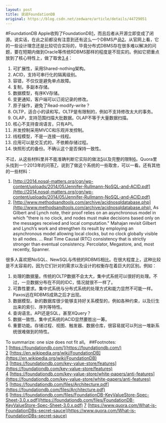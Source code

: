 ```yaml
---
layout: post
title: 说说FoundationDB
original: https://blog.csdn.net/zedware/article/details/44729051
---
```


#FoundationDB
Apple收购了FoundationDB[1]()，而且后者从开源立即变成了闭源。说实话，在此之前都没有注意到还有这么一个DBMS产品[2]()。从官网上看，它的一些设计理念还是比较切合实际的，毕竟分布式DBMS存在很多难以解决的问题，要在短期内做到Oracle等传统RDBMS那样的程度是不现实的。例如它把重点放到了核心特性上，做了取舍[3](),[4]()：
1. 可扩展性，采用Shared-nothing架构。
2. ACID，支持可串行化的隔离级别。
3. 容错，不仅仅是避免单点故障。
4. 复制，多副本存储。
5. 数据模型，有序KV存储。
6. 变更通知，客户端可以订阅记录的修改。
7. 原子操作，避免了Read-modify-write？
8. OLTP，适合小的读和写。OLTP是有限制的，例如不支持修改太大的事务。
9. OLAP，支持范围扫描大批数据。OLAP不等于大量数据扫描。
10. 核心不支持查询语言，只有API。
11. 并发控制采用MVCC和乐观并发控制。
12. 线程模型，不是一连接一线程。
13. 应用可以是交互式的，不依赖存储过程。
14. 快照形式的备份。不确认这个是否保持一致性。

不过，从这些材料里并不能准确判断它实际的做法[5]()以及完整的限制[6]()。Quora里头找到一个2013年的问答[7]()，说到了做这个系统的一些取舍，可以一看。还有其他的一些材料：
1. [http://2014.nosql-matters.org/cgn/wp-content/uploads/2014/05/Jennifer-Rullmann-NoSQL-and-ACID.pdf](http://2014.nosql-matters.org/cgn/wp-content/uploads/2014/05/Jennifer-Rullmann-NoSQL-and-ACID.pdf)
2. [http://www.methodsandtools.com/archive/acidnosqldatabase.php](http://www.methodsandtools.com/archive/acidnosqldatabase.php) 
As Gilbert and Lynch note, their proof relies on an asynchronous model in which "there is no clock, and nodes must make decisions based only on the messages received and local computation." Mahajan revisit Gilbert and Lynch’s work and strengthen its result
 by employing an asynchronous model allowing local clocks, but no clock globally visible to all nodes. … Real Time Causal (RTC) consistency that is strictly stronger than eventual consistency. Percolator, Megastore, and, most recently, Spanner.

很多人喜欢把NoSQL、NewSQL与传统的RDBMS相比。在很大程度上，这种比较是不太容易的，因为它们针对的需求以及设计的权衡存在着巨大的区别。例如：
1. 处理的数据量。传统的OLTP数据不会太大，集中式系统可以很好的处理。不过，一旦数据分布在不同的IDC，情况就很不一样了。
2. 可靠性要求。集中式系统与分布式系统的处理方式和能力显然不可能一样。Paxos远在RDBMS成熟之后才出现。
3. 数据模型。新的数据库很少能够支持好关系模型的，例如各种约束，以及衍生出来的索引、序列等特性。
4. 查询语言。API还是SQL，甚至XQuery？
5. 数据一致性。集中式系统的ACID显然要胜出一筹。
6. 重要功能。存储过程、视图、触发器、数据仓库，很容易就可以列出一堆新系统很难做到的特性。

To summarize: one size does not fit all。
##Footnotes:
[1]() [https://foundationdb.com/](https://foundationdb.com/)
[2]() [https://en.wikipedia.org/wiki/FoundationDB](https://en.wikipedia.org/wiki/FoundationDB)
[3]() [https://foundationdb.com/key-value-store/features](https://foundationdb.com/key-value-store/features)
[4]() [https://foundationdb.com/key-value-store/white-papers/anti-features](https://foundationdb.com/key-value-store/white-papers/anti-features)
[5]() [https://foundationdb.com/files/Architecture.pdf](https://foundationdb.com/files/Architecture.pdf)
[6]() [https://foundationdb.com/files/FoundationDB-KeyValueStore-Spec-Sheet-3.0.x.pdf](https://foundationdb.com/files/FoundationDB-KeyValueStore-Spec-Sheet-3.0.x.pdf)
[7]() [https://www.quora.com/What-is-FoundationDBs-secret-sauce](https://www.quora.com/What-is-FoundationDBs-secret-sauce)

